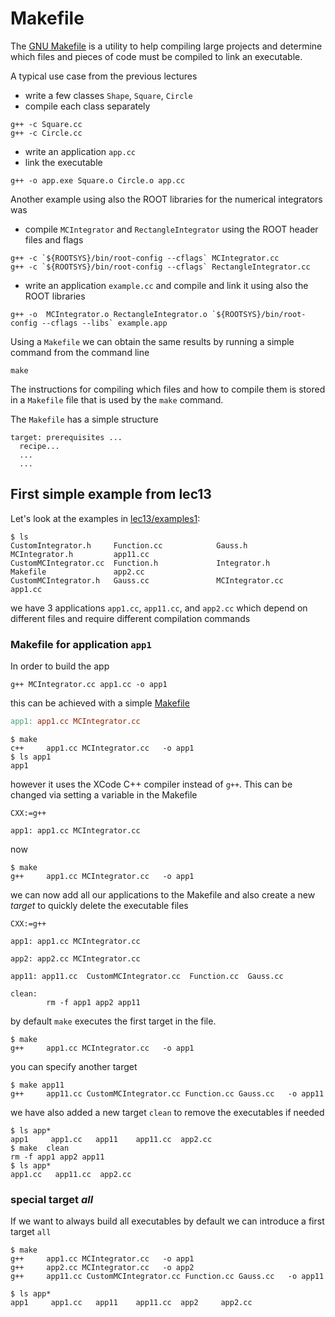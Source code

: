 # Makefile

The [GNU Makefile](https://www.gnu.org/software/make/manual/make.html) is a utility
to help compiling large projects and determine which files and pieces of code must
be compiled to link an executable.

A typical use case from the previous lectures
- write a few classes `Shape`, `Square`, `Circle`
- compile each class separately
```shell
g++ -c Square.cc
g++ -c Circle.cc
```
- write an application  `app.cc`
- link the executable
```shell
g++ -o app.exe Square.o Circle.o app.cc
```

Another example using also the ROOT libraries for the numerical integrators was
- compile `MCIntegrator` and `RectangleIntegrator` using the ROOT header files and flags
```shell
g++ -c `${ROOTSYS}/bin/root-config --cflags` MCIntegrator.cc
g++ -c `${ROOTSYS}/bin/root-config --cflags` RectangleIntegrator.cc
```
- write an application `example.cc` and compile and link it using also the ROOT libraries
```shell
g++ -o  MCIntegrator.o RectangleIntegrator.o `${ROOTSYS}/bin/root-config --cflags --libs` example.app
```
Using a `Makefile` we can obtain the same results by running a simple command from the command line
```shell
make
```
The instructions for compiling which files and how to compile them is stored in a `Makefile` file that is used by the `make` command.

The `Makefile` has a simple structure
```make
target: prerequisites ...
  recipe...
  ...
  ...

```

## First simple example from lec13

Let's look at the examples in [lec13/examples1](../lec13/examples1):
```shell
$ ls
CustomIntegrator.h     Function.cc            Gauss.h                MCIntegrator.h         app11.cc
CustomMCIntegrator.cc  Function.h             Integrator.h           Makefile               app2.cc
CustomMCIntegrator.h   Gauss.cc               MCIntegrator.cc        app1.cc
```

we have 3 applications `app1.cc`, `app11.cc`, and `app2.cc` which depend on different files and require different compilation commands




### Makefile for application `app1`
In order to build the app
```shell
g++ MCIntegrator.cc app1.cc -o app1
```
this can be achieved with a simple [Makefile](../lec13/examples1/Makefile.1)
```Makefile
app1: app1.cc MCIntegrator.cc
```
```shell
$ make
c++     app1.cc MCIntegrator.cc   -o app1
$ ls app1
app1
```
however it uses the XCode C++ compiler instead of `g++`. This can be changed via setting a variable in the Makefile
```make
CXX:=g++

app1: app1.cc MCIntegrator.cc
```
now
```shell
$ make
g++     app1.cc MCIntegrator.cc   -o app1
```
we can now add all our applications to the Makefile and also create a new *target* to quickly delete the executable files
```make
CXX:=g++

app1: app1.cc MCIntegrator.cc

app2: app2.cc MCIntegrator.cc

app11: app11.cc  CustomMCIntegrator.cc  Function.cc  Gauss.cc

clean:
        rm -f app1 app2 app11
```
by default `make` executes the first target in the file.

```shell
$ make
g++     app1.cc MCIntegrator.cc   -o app1
```
you can specify another target
```shell
$ make app11
g++     app11.cc CustomMCIntegrator.cc Function.cc Gauss.cc   -o app11
```
we have also added a new target `clean` to remove the executables if needed
```shell
$ ls app*
app1     app1.cc   app11    app11.cc  app2.cc
$ make  clean
rm -f app1 app2 app11
$ ls app*
app1.cc   app11.cc  app2.cc
```
### special target *all*

If we want to always build all executables by default we can introduce a first target `all`
```make
$ make
g++     app1.cc MCIntegrator.cc   -o app1
g++     app2.cc MCIntegrator.cc   -o app2
g++     app11.cc CustomMCIntegrator.cc Function.cc Gauss.cc   -o app11

$ ls app*
app1     app1.cc   app11    app11.cc  app2     app2.cc
```
